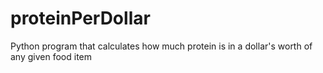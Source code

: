 # proteinPerDollar
Python program that calculates how much protein is in a dollar's worth of any given food item
